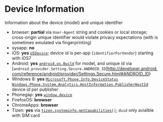 # Device Information
Information about the device (model) and unique identifier

* browser: **partial** via `User-Agent` string and cookies or local storage; cross-origin unique identifier would violate privacy expectations (with is sometimes emulated via fingerprinting)
* sysapp: **no**
* iOS: **yes** [`UIDevice`](https://developer.apple.com/library/ios/documentation/UIKit/Reference/UIDevice_Class/Reference/UIDevice.html#//apple_ref/occ/instp/UIDevice/identifierForVendor); device id is per-app (`identifierForVendor`) starting with iOS7
* Android: **yes** [`android.os.Build`](http://developer.android.com/reference/android/os/Build.html) for model, and unique id via [`android.provider.Setting.Secure.ANDROID_ID`]http://developer.android.com/reference/android/provider/Settings.Secure.html#ANDROID_ID)
* Windows 8: **yes** [`Microsoft.Phone.Info.DeviceStatus`](http://msdn.microsoft.com/en-us/library/windowsphone/develop/ff941122%28v=vs.105%29.aspx) [`Windows.Phone.System.Analytics.HostInformation.PublisherHostId`](http://msdn.microsoft.com/en-us/library/windowsphone/develop/windows.phone.system.analytics.hostinformation.publisherhostid%28v=vs.105%29.aspx) device id per publisher
* Phonegap: **yes** [`window.device`](http://cordova.apache.org/docs/en/3.3.0/cordova_device_device.md.html#Device)
* FirefoxOS: **browser**
* ChromeApps: **browser**
* Tizen: **yes** via [`tizen.systeminfo.getCapabilities()`](https://developer.tizen.org/dev-guide/2.2.0/org.tizen.web.device.apireference/tizen/systeminfo.html); `duid` only avialble with SIM card

